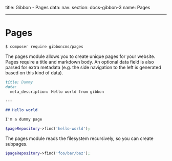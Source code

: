 title: Gibbon - Pages
data:
  nav: 
    section: docs-gibbon-3
    name: Pages

---

# Pages

```bash
$ composer require gibboncms/pages
```

The pages module allows you to create unique pages for your website. Pages require a title and markdown body. An optional data field is also parsed for extra metadata (e.g. the side navigation to the left is generated based on this kind of data).

```markdown
title: Dummy
data:
  meta_description: Hello world from gibbon

---

## Hello world

I'm a dummy page
```

```php
$pageRepository->find('hello-world');
```

The pages module reads the filesystem recursively, so you can create subpages.

```php
$pageRepository->find('foo/bar/baz');
```
